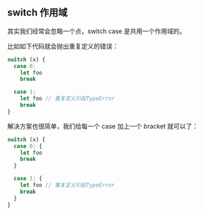 ## switch 作用域

其实我们经常会忽略一个点，switch case 是共用一个作用域的。

比如如下代码就会抛出重复定义的错误：

```js
switch (x) {
  case 0:
    let foo
    break

  case 1:
    let foo // 重复定义引起TypeError
    break
}
```

解决方案也很简单，我们给每一个 case 加上一个 bracket 就可以了：

```js
switch (x) {
  case 0: {
    let foo
    break
  }

  case 1: {
    let foo // 重复定义引起TypeError
    break
  }
}
```
